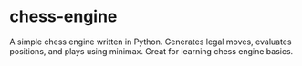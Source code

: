 # chess-engine
A simple chess engine written in Python. Generates legal moves, evaluates positions, and plays using minimax. Great for learning chess engine basics.
